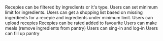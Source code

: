 Recepies can be filtered by ingredients or it's type.
Users can set minimum limit for ingredients.
Users can get a shopping list based on missing ingerdients for a recepie and ingredients under minimum limit.
Users can upload recepies
Recepies can be rated added to favourite
Users can make meals (remove ingredients from pantry)
Users can sing-in and log-in
Users can fill up pantry
